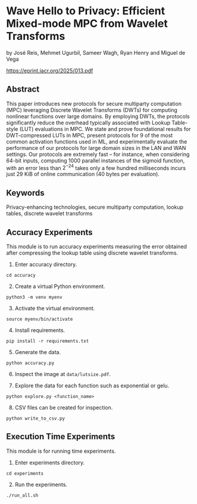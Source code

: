 # Wave Hello to Privacy: Efficient Mixed-mode MPC from Wavelet Transforms

by José Reis, Mehmet Ugurbil, Sameer Wagh, Ryan Henry and Miguel de Vega

https://eprint.iacr.org/2025/013.pdf

## Abstract

This paper introduces new protocols for secure multiparty computation (MPC)
leveraging Discrete Wavelet Transforms (DWTs) for computing nonlinear functions
over large domains. By employing DWTs, the protocols significantly reduce the
overhead typically associated with Lookup Table-style (LUT) evaluations in MPC.
We state and prove foundational results for DWT-compressed LUTs in MPC, present
protocols for 9 of the most common activation functions used in ML, and
experimentally evaluate the performance of our protocols for large domain sizes
in the LAN and WAN settings. Our protocols are extremely fast – for instance,
when considering 64-bit inputs, computing 1000 parallel instances of the sigmoid
function, with an error less than $2^{−24}$ takes only a few hundred
milliseconds incurs just 29 KiB of online communication (40 bytes per
evaluation).

## Keywords

Privacy-enhancing technologies, secure multiparty computation, lookup tables,
discrete wavelet transforms

## Accuracy Experiments

This module is to run accuracy experiments measuring the error obtained after
compressing the lookup table using discrete wavelet transforms.

1. Enter accuracy directory.

```
cd accuracy
```

2. Create a virtual Python environment.

```
python3 -m venv myenv
```

3. Activate the virtual environment.

```
source myenv/bin/activate
```

4. Install requirements.

```
pip install -r requirements.txt
```

5. Generate the data.

```
python accuracy.py
```

6. Inspect the image at `data/lutsize.pdf`.

7. Explore the data for each function such as exponential or gelu.

```
python explore.py <function_name>
```

8. CSV files can be created for inspection.

```
python write_to_csv.py
```

## Execution Time Experiments

This module is for running time experiments.

1. Enter experiments directory.

```
cd experiments
```

2. Run the experiments.

```
./run_all.sh
```